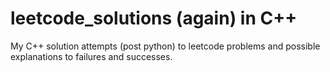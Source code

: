 # leetcode_solutions (again) in C++
My C++ solution attempts (post python) to leetcode problems and possible explanations to failures and successes. 
